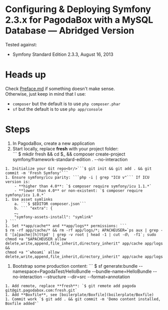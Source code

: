 Configuring & Deploying Symfony 2.3.x for PagodaBox with a MySQL Database — Abridged Version
==========================

Tested against:

* Symfony Standard Edition 2.3.3, August 16, 2013


# Heads up

Check [Preface.md](Preface.md) if something doesn't make sense.<br/>
Otherwise, just keep in mind that I use:

- `composer` but the default is to use `php composer.phar`
- `sf` but the default is to use `php app/console`

# Steps

1. In PagodaBox, create a new application
1. Start locally, replace **fresh** with your project folder:<br/>```
$ mkdir fresh && cd $_ && composer create-project symfony/framework-standard-edition . --no-interaction
``` 
1. Initialize your Git repo<br/>```$ git init && git add . && git commit -m 'Fresh Symfony'```
1. Ensure symfony/icu parity: ```php -i | grep "ICU v"``` If ICU version is:
	- **higher than 4.0**: `$ composer require symfony/icu 1.1.*`
	- **lower than 4.0** or non-existent: `$ composer require symfony/icu 1.0.*`
1. Use asset symlinks
	a. ```$ $EDITOR composer.json```
	b. ``` "extra": {
    …,
    "symfony-assets-install": "symlink"
} ```
1. Set **app/cache** and **app/logs** permissions: ```
$ rm -rf app/cache/* && rm -rf app/logs/*; APACHEUSER=`ps aux | grep -E '[a]pache|[h]ttpd' | grep -v root | head -1 | cut -d\  -f1`; sudo chmod +a "$APACHEUSER allow delete,write,append,file_inherit,directory_inherit" app/cache app/logs &&
chmod +a "`whoami` allow delete,write,append,file_inherit,directory_inherit" app/cache app/logs
```
1. Bootstrap some production content: ```
$ sf generate:bundle --namespace=PagodaTest/HelloBundle --bundle-name=HelloBundle --no-interaction --structure --dir=src --format=annotation
```
1. Add remote, replace **fresh**: `$ git remote add pagoda git@git.pagodabox.com:fresh.git`
1. Add **Boxfile**, see [boilerplate/Boxfile](boilerplate/Boxfile)
1. Commit work `$ git add . && git commit -m 'Demo content installed, Boxfile added'`